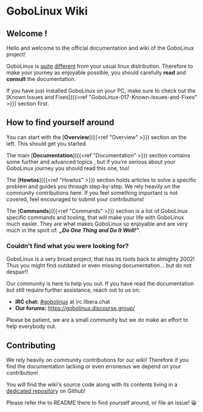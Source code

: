 # GoboLinux Wiki

## Welcome !

Hello and welcome to the official documentation and wiki of the GoboLinux
project!

GoboLinux is [quite](https://gobolinux.org/k5.html)
[different](https://gobolinux.org/at_a_glance.html) from your usual linux
distribution. Therefore to make your journey as enjoyable possible, you should
carefully **read** and **consult** the documentation.

If you have just installed GoboLinux on your PC, make sure to check out the
[Known Issues and Fixes]({{<ref "GoboLinux-017-Known-Issues-and-Fixes" >}})
section first.

## How to find yourself around

You can start with the [**Overview**]({{<ref "Overview" >}}) section on the
left. This should get you started.

The main [**Documentation**]({{<ref "Documentation" >}}) section contains some
further and advanced topics , but if you're serious about your GoboLinux journey
you should read this one, too!

The [**Howtos**]({{<ref "Howtos" >}}) section holds articles to solve a specific
problem and guides you through step-by-step. We rely heavily on the community
contributions here. If you feel something important is not covered, feel
encouraged to submit your contributions!

The [**Commands**]({{<ref "Commands" >}}) section is a list of GoboLinux
specific commands and tooling, that will make your life with GoboLinux much
easier. They are what makes GoboLinux so enjoyable and are very much in the
spirit of: **_„Do One Thing and Do It Well!"_**.

### Couldn't find what you were looking for?

GoboLinux is a very broad project, that has its roots back to almighty 2002!
Thus you might find outdated or even missing documentation... but do not
despair!!

Our community is here to help you out. If you have read the documentation but
still require further assistance, reach out to us on:

-   **IRC chat:** [#gobolinux](irc://irc.libera.chat/gobolinux) at
    irc.libera.chat
-   **Our forums:** https://gobolinux.discourse.group/

Please be patient, we are a small community but we do make an effort to help
everybody out.

## Contributing

We rely heavily on community contributions for our wiki! Therefore if you find
the documentation lacking or even erroneous we depend on your contribution!

You will find the wiki's source code along with its contents living in a
[dedicated repository](https://github.com/gobolinux/Documentation) on Github!

Please refer the to README there to find yourself around, or file an issue! 😀
